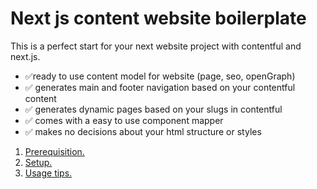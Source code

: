 # Next js content website boilerplate

This is a perfect start for your next website project with contentful and next.js. 

- ✅ready to use content model for website (page, seo, openGraph) 
- ✅ generates main and footer navigation based on your contentful content 
- ✅ generates dynamic pages based on your slugs in contentful 
- ✅ comes with a easy to use component mapper 
- ✅ makes no decisions about your html structure or styles 

1. [ Prerequisition. ](#desc)
1. [ Setup. ](#desc)
2. [ Usage tips. ](#usage)

